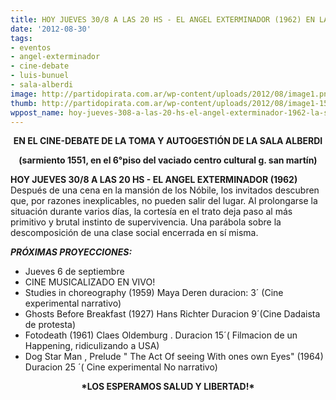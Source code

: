 ```yaml
---
title: HOY JUEVES 30/8 A LAS 20 HS - EL ANGEL EXTERMINADOR (1962) EN LA SALA ALBERDI*
date: '2012-08-30'
tags:
- eventos
- angel-exterminador
- cine-debate
- luis-bunuel
- sala-alberdi
image: http://partidopirata.com.ar/wp-content/uploads/2012/08/image1.png
thumb: http://partidopirata.com.ar/wp-content/uploads/2012/08/image1-150x150.png
wppost_name: hoy-jueves-308-a-las-20-hs-el-angel-exterminador-1962-la-sala-alberdi
---
```


<p style="text-align: center;"><strong>EN EL CINE-DEBATE DE LA TOMA Y AUTOGESTIÓN DE LA SALA ALBERDI</strong></p>
<p style="text-align: center;"><strong> (sarmiento 1551, en el 6°piso del vaciado centro cultural g. san martín) </strong></p>
<strong>HOY JUEVES 30/8 A LAS 20 HS - EL ANGEL EXTERMINADOR (1962)</strong>
Después de una cena en la mansión de los Nóbile, los invitados descubren que, por razones inexplicables, no pueden salir del lugar. Al prolongarse la situación durante varios días, la cortesía en el trato deja paso al más primitivo y brutal instinto de supervivencia. Una parábola sobre la descomposición de una clase social encerrada en sí misma.

<strong>*PRÓXIMAS PROYECCIONES:*</strong>
<ul>
	<li>Jueves 6 de septiembre</li>
	<li>CINE MUSICALIZADO EN VIVO!</li>
	<li>Studies in choreography (1959) Maya Deren duracion: 3´ (Cine experimental narrativo)</li>
	<li>Ghosts Before Breakfast (1927) Hans Richter Duracion 9´(Cine Dadaista de protesta)</li>
	<li>Fotodeath (1961) Claes Oldemburg . Duracion 15´( Filmacion de un Happening, ridiculizando a USA)</li>
	<li>Dog Star Man , Prelude " The Act Of seeing With ones own Eyes" (1964) Duracion 25 ´( Cine experimental No narrativo)</li>
</ul>
<p style="text-align: center;"><strong>*LOS ESPERAMOS SALUD Y LIBERTAD!*</strong></p>
